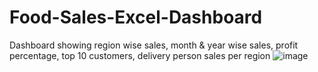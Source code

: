 # Food-Sales-Excel-Dashboard
Dashboard showing region wise sales, month &amp; year wise sales, profit percentage, top 10 customers, delivery person sales per region
![image](https://user-images.githubusercontent.com/113206478/189482808-9d7af43c-e60a-482b-af83-6b12a1b8801b.png)
